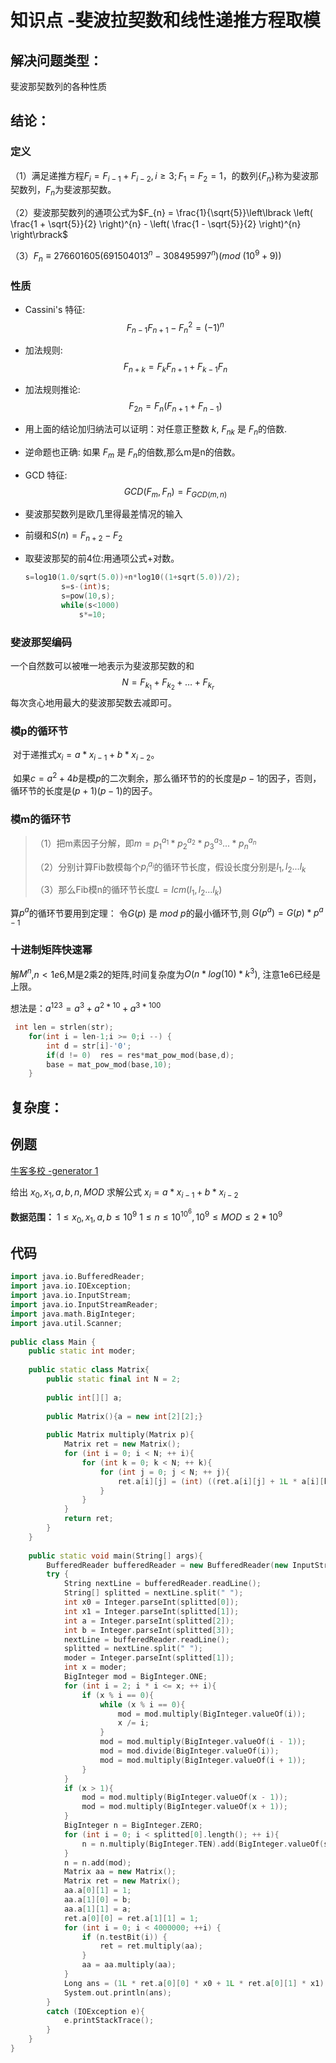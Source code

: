 

# 知识点 -斐波拉契数和线性递推方程取模



## 解决问题类型：

斐波那契数列的各种性质

## 结论：

### 定义

（1）满足递推方程$F_{i} = F_{i - 1} + F_{i - 2},i \geq 3;F_{1} = F_{2} = 1$，的数列$\left\{ F_{n} \right\}$称为斐波那契数列，$F_{n}$为斐波那契数。

（2）斐波那契数列的通项公式为$F_{n} = \frac{1}{\sqrt{5}}\left\lbrack \left( \frac{1 + \sqrt{5}}{2} \right)^{n} - \left( \frac{1 - \sqrt{5}}{2} \right)^{n} \right\rbrack$

（3）$F_n≡276601605(691504013^n-308495997^n)(mod\ (10^9+9))$

### 性质

- Cassini's 特征:
  $$F_{n-1} F_{n+1} - F_n^2 = (-1)^n$$
  
- 加法规则:
  $$F_{n+k} = F_k F_{n+1} + F_{k-1} F_n$$
  
- 加法规则推论:
  $$F_{2n} = F_n (F_{n+1} + F_{n-1})$$
  
- 用上面的结论加归纳法可以证明：对任意正整数 $k$,  $F_{nk}$ 是 $F_n$的倍数.

- 逆命题也正确: 如果   $F_{m}$ 是 $F_n$的倍数,那么m是n的倍数。

- GCD 特征:$$GCD(F_m, F_n) = F_{GCD(m, n)}$$

- 斐波那契数列是欧几里得最差情况的输入

- 前缀和$S(n) = F_{n + 2} - F_{2}$

- 取斐波那契的前4位:用通项公式+对数。

  ```cpp
  s=log10(1.0/sqrt(5.0))+n*log10((1+sqrt(5.0))/2);
          s=s-(int)s;
          s=pow(10,s);
          while(s<1000)
              s*=10;
  ```

  

### 斐波那契编码

一个自然数可以被唯一地表示为斐波那契数的和
$$
N = F_{k_1} + F_{k_2} + \ldots + F_{k_r}
$$
每次贪心地用最大的斐波那契数去减即可。

### 模p的循环节

​	对于递推式$x_i = a*x_{i-1}+b*x_{i-2}$。

​      如果$c=a^2+4b$是模$p$的二次剩余，那么循环节的的长度是$p-1$的因子，否则，循环节的长度是$(p+1)(p-1)$的因子。

### 模m的循环节



> （1）把m素因子分解，即$m = p_1^{a_1} * p_2^{a_2} * p_3^{a_3} ... * p_n^{a_n}$
>
> （2）分别计算Fib数模每个$p_i^{a_i}$的循环节长度，假设长度分别是$l_1,l_2...l_k$
>
> （3）那么Fib模n的循环节长度$L=lcm(l_1,l_2...l_k)$

算$p^a$的循环节要用到定理： 令$G(p)$ 是 $mod\ p$的最小循环节,则 $G(p^a)= G(p) * p^{a-1}$ 



### 十进制矩阵快速幂

解$M^n$,$n<1e6$,M是2乘2的矩阵,时间复杂度为$O(n*log(10)*k^3)$, 注意1e6已经是上限。

想法是：$a^{123}=a^3+a^{2*10}+a^{3*100}$

```cpp
 int len = strlen(str);
    for(int i = len-1;i >= 0;i --) {
        int d = str[i]-'0';
        if(d != 0)  res = res*mat_pow_mod(base,d);
        base = mat_pow_mod(base,10);
    }
```



## 复杂度：

## 例题

 [牛客多校 -generator 1](https://ac.nowcoder.com/acm/contest/885/B)

给出 $x_0,x_1,a,b,n,MOD$ 求解公式 $x_i = a*x_{i-1}+b*x_{i-2}$

**数据范围：** $1\le x_0 ,x_1,a,b\le 10^{9}$  $1\le n \le 10^{10^6},10^9 \le MOD \le 2*10^9$

## 代码

```cpp
import java.io.BufferedReader;
import java.io.IOException;
import java.io.InputStream;
import java.io.InputStreamReader;
import java.math.BigInteger;
import java.util.Scanner;
  
public class Main {
    public static int moder;
  
    public static class Matrix{
        public static final int N = 2;
  
        public int[][] a;
  
        public Matrix(){a = new int[2][2];}
  
        public Matrix multiply(Matrix p){
            Matrix ret = new Matrix();
            for (int i = 0; i < N; ++ i){
                for (int k = 0; k < N; ++ k){
                    for (int j = 0; j < N; ++ j){
                        ret.a[i][j] = (int) ((ret.a[i][j] + 1L * a[i][k] * p.a[k][j]) % moder);
                    }
                }
            }
            return ret;
        }
    }
  
    public static void main(String[] args){
        BufferedReader bufferedReader = new BufferedReader(new InputStreamReader(System.in));
        try {
            String nextLine = bufferedReader.readLine();
            String[] splitted = nextLine.split(" ");
            int x0 = Integer.parseInt(splitted[0]);
            int x1 = Integer.parseInt(splitted[1]);
            int a = Integer.parseInt(splitted[2]);
            int b = Integer.parseInt(splitted[3]);
            nextLine = bufferedReader.readLine();
            splitted = nextLine.split(" ");
            moder = Integer.parseInt(splitted[1]);
            int x = moder;
            BigInteger mod = BigInteger.ONE;
            for (int i = 2; i * i <= x; ++ i){
                if (x % i == 0){
                    while (x % i == 0){
                        mod = mod.multiply(BigInteger.valueOf(i));
                        x /= i;
                    }
                    mod = mod.multiply(BigInteger.valueOf(i - 1));
                    mod = mod.divide(BigInteger.valueOf(i));
                    mod = mod.multiply(BigInteger.valueOf(i + 1));
                }
            }
            if (x > 1){
                mod = mod.multiply(BigInteger.valueOf(x - 1));
                mod = mod.multiply(BigInteger.valueOf(x + 1));
            }
            BigInteger n = BigInteger.ZERO;
            for (int i = 0; i < splitted[0].length(); ++ i){
                n = n.multiply(BigInteger.TEN).add(BigInteger.valueOf(splitted[0].charAt(i) - '0')).mod(mod);
            }
            n = n.add(mod);
            Matrix aa = new Matrix();
            Matrix ret = new Matrix();
            aa.a[0][1] = 1;
            aa.a[1][0] = b;
            aa.a[1][1] = a;
            ret.a[0][0] = ret.a[1][1] = 1;
            for (int i = 0; i < 4000000; ++i) {
                if (n.testBit(i)) {
                    ret = ret.multiply(aa);
                }
                aa = aa.multiply(aa);
            }
            Long ans = (1L * ret.a[0][0] * x0 + 1L * ret.a[0][1] * x1) % moder;
            System.out.println(ans);
        }
        catch (IOException e){
            e.printStackTrace();
        }
    }
}
```

